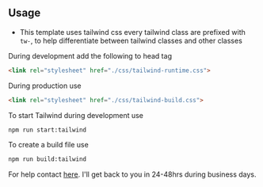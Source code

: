 
## Usage

* This template uses tailwind css every tailwind class are prefixed with `tw-`, to help differentiate
  between tailwind classes and other classes  


During development add the following to head tag

```html
<link rel="stylesheet" href="./css/tailwind-runtime.css">
```
During production use

```html
<link rel="stylesheet" href="./css/tailwind-build.css">
```

To start Tailwind during development use
```html
npm run start:tailwind
```

To create a build file use
```html
npm run build:tailwind
```



For help contact [here](tally.so/r/woO0Kx). I'll get back to you in 24-48hrs during business days.